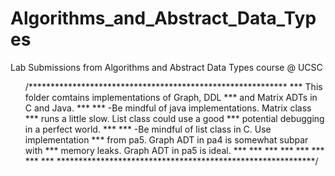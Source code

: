 # Algorithms_and_Abstract_Data_Types
Lab Submissions from Algorithms and Abstract Data Types course @ UCSC
<ul>
<p>
/***********************************************************
***		 This folder comtains implementations of Graph, DDL
***		 and Matrix ADTs in C and Java.
***
***		-Be mindful of java implementations. Matrix class 
***		 runs a little slow. List class could use a good 
***      potential debugging in a perfect world.
***
***		-Be mindful of list class in C. Use implementation
***		 from pa5. Graph ADT in pa4 is somewhat subpar with
***		 memory leaks. Graph ADT in pa5 is ideal.
***
***
***
***
***
***
***
***
***********************************************************/
</p>
</ul>

